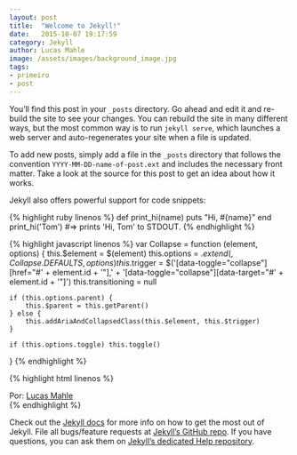 ```yaml
---
layout: post
title:  "Welcome to Jekyll!"
date:   2015-10-07 19:17:59
category: Jekyll
author: Lucas Mahle
image: /assets/images/background_image.jpg
tags: 
- primeiro
- post
---
```

You’ll find this post in your `_posts` directory. Go ahead and edit it and re-build the site to see your changes. You can rebuild the site in many different ways, but the most common way is to run `jekyll serve`, which launches a web server and auto-regenerates your site when a file is updated.
<!--more--><span id="#more"></span>
To add new posts, simply add a file in the `_posts` directory that follows the convention `YYYY-MM-DD-name-of-post.ext` and includes the necessary front matter. Take a look at the source for this post to get an idea about how it works.

Jekyll also offers powerful support for code snippets:

{% highlight ruby linenos %}
def print_hi(name)
  puts "Hi, #{name}"
end
print_hi('Tom')
#=> prints 'Hi, Tom' to STDOUT.
{% endhighlight %}

{% highlight javascript linenos %}
var Collapse = function (element, options) {
	this.$element      = $(element)
	this.options       = $.extend({}, Collapse.DEFAULTS, options)
	this.$trigger      = $('[data-toggle="collapse"][href="#' + element.id + '"],' +
	                       '[data-toggle="collapse"][data-target="#' + element.id + '"]')
	this.transitioning = null

	if (this.options.parent) {
		this.$parent = this.getParent()
	} else {
		this.addAriaAndCollapsedClass(this.$element, this.$trigger)
	}

	if (this.options.toggle) this.toggle()
}
{% endhighlight %}


{% highlight html linenos %}
<div class="entry-meta">
  <span class="author vcard">
    Por: <a class="url" href="/sobre">Lucas Mahle</a>
  </span>
</div>
{% endhighlight %}

Check out the [Jekyll docs][jekyll] for more info on how to get the most out of Jekyll. File all bugs/feature requests at [Jekyll’s GitHub repo][jekyll-gh]. If you have questions, you can ask them on [Jekyll’s dedicated Help repository][jekyll-help].

[jekyll]:      http://jekyllrb.com
[jekyll-gh]:   https://github.com/jekyll/jekyll
[jekyll-help]: https://github.com/jekyll/jekyll-help
